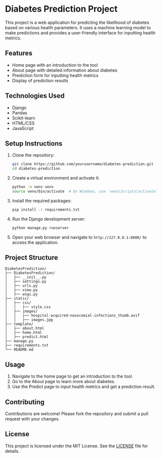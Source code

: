 # Diabetes Prediction Project

This project is a web application for predicting the likelihood of diabetes based on various health parameters. It uses a machine learning model to make predictions and provides a user-friendly interface for inputting health metrics.

## Features

- Home page with an introduction to the tool
- About page with detailed information about diabetes
- Prediction form for inputting health metrics
- Display of prediction results

## Technologies Used

- Django
- Pandas
- Scikit-learn
- HTML/CSS
- JavaScript

## Setup Instructions

1. Clone the repository:
    ```bash
    git clone https://github.com/yourusername/diabetes-prediction.git
    cd diabetes-prediction
    ```

2. Create a virtual environment and activate it:
    ```bash
    python -m venv venv
    source venv/bin/activate  # On Windows, use `venv\Scripts\activate`
    ```

3. Install the required packages:
    ```bash
    pip install -r requirements.txt
    ```

4. Run the Django development server:
    ```bash
    python manage.py runserver
    ```

5. Open your web browser and navigate to `http://127.0.0.1:8000/` to access the application.

## Project Structure

```
DiabetesPrediction/
├── DiabetesPrediction/
│   ├── __init__.py
│   ├── settings.py
│   ├── urls.py
│   ├── view.py
│   ├── wsgi.py
├── static/
│   ├── css/
│   │   ├── style.css
│   ├── images/
│   │   ├── hospital-acquired-nosocomial-infections_thumb.avif
│   │   ├── images.jpg
├── template/
│   ├── about.html
│   ├── home.html
│   ├── predict.html
├── manage.py
├── requirements.txt
└── README.md
```

## Usage

1. Navigate to the home page to get an introduction to the tool.
2. Go to the About page to learn more about diabetes.
3. Use the Predict page to input health metrics and get a prediction result.

## Contributing

Contributions are welcome! Please fork the repository and submit a pull request with your changes.

## License

This project is licensed under the MIT License. See the [LICENSE](LICENSE) file for details.
